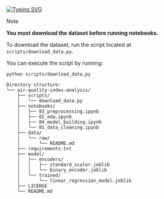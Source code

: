 [![Typing SVG](https://readme-typing-svg.demolab.com?font=Fira+Code&weight=700&size=60&pause=2000&color=F7F7F7&width=1000&height=100&lines=Air+Quality+Index+Analysis;An+End-to-End+ML+Application)](https://www.linkedin.com/in/adnaaaen/)

>[!NOTE]
>
>**You must download the dataset before running notebooks.**
>
>To download the dataset, run the script located at `scripts/download_data.py`.
>
>You can execute the script by running:
> ```
> python scripts/download_data.py
> ```

```
Directory structure:
└── air-quality-index-analysis/
    ├── scripts/
    │   └── download_data.py
    ├── notebooks/
    │   ├── 03_preprocessing.ipynb
    │   ├── 02_eda.ipynb
    │   ├── 04_model_building.ipynb
    │   └── 01_data_cleaning.ipynb
    ├── data/
    │   └── raw/
    │       └── README.md
    ├── requirements.txt
    ├── model/
    │   ├── encoders/
    │   │   ├── standard_scaler.joblib
    │   │   └── binary_encoder.joblib
    │   └── trained/
    │       └── linear_regression_model.joblib
    ├── LICENSE
    └── README.md
```
